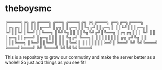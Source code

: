 # theboysmc

╔════╗╔╗ ╔╗╔═══╗    ╔══╗ ╔═══╗╔╗  ╔╗╔═══╗    ╔═╗╔═╗╔═══╗
║╔╗╔╗║║║ ║║║╔══╝    ║╔╗║ ║╔═╗║║╚╗╔╝║║╔═╗║    ║║╚╝║║║╔═╗║
╚╝║║╚╝║╚═╝║║╚══╗    ║╚╝╚╗║║ ║║╚╗╚╝╔╝║╚══╗    ║╔╗╔╗║║║ ╚╝
  ║║  ║╔═╗║║╔══╝    ║╔═╗║║║ ║║ ╚╗╔╝ ╚══╗║    ║║║║║║║║ ╔╗
 ╔╝╚╗ ║║ ║║║╚══╗    ║╚═╝║║╚═╝║  ║║  ║╚═╝║    ║║║║║║║╚═╝║
 ╚══╝ ╚╝ ╚╝╚═══╝    ╚═══╝╚═══╝  ╚╝  ╚═══╝    ╚╝╚╝╚╝╚═══╝
                                                       
This is a repository to grow our commutiny and make the server better as a whole!!
So just add things as you see fit!
